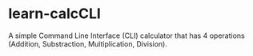 # learn-calcCLI
A simple Command Line Interface (CLI) calculator that has 4 operations (Addition, Substraction, Multiplication, Division).
